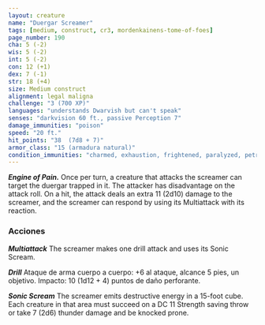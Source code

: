 ```yaml
---
layout: creature
name: "Duergar Screamer"
tags: [medium, construct, cr3, mordenkainens-tome-of-foes]
page_number: 190
cha: 5 (-2)
wis: 5 (-2)
int: 5 (-2)
con: 12 (+1)
dex: 7 (-1)
str: 18 (+4)
size: Medium construct
alignment: legal maligna
challenge: "3 (700 XP)"
languages: "understands Dwarvish but can't speak"
senses: "darkvision 60 ft., passive Perception 7"
damage_immunities: "poison"
speed: "20 ft."
hit_points: "38  (7d8 + 7)"
armor_class: "15 (armadura natural)"
condition_immunities: "charmed, exhaustion, frightened, paralyzed, petrified, poisoned"
---
```


***Engine of Pain.*** Once per turn, a creature that attacks the screamer can target the duergar trapped in it. The attacker has disadvantage on the attack roll. On a hit, the attack deals an extra 11 (2d10) damage to the screamer, and the screamer can respond by using its Multiattack with its reaction.

### Acciones

***Multiattack*** The screamer makes one drill attack and uses its Sonic Scream.

***Drill*** Ataque de arma cuerpo a cuerpo: +6 al ataque, alcance 5 pies, un objetivo. Impacto: 10 (1d12 + 4) puntos de daño perforante.

***Sonic Scream*** The screamer emits destructive energy in a 15-foot cube. Each creature in that area must succeed on a DC 11 Strength saving throw or take 7 (2d6) thunder damage and be knocked prone.